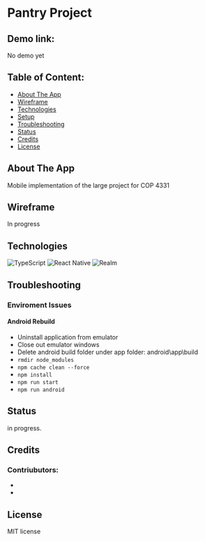 # Pantry Project

## Demo link:
No demo yet

## Table of Content:
- [About The App](#about-the-app)
- [Wireframe](#wireframe)
- [Technologies](#technologies)
- [Setup](#setup)
- [Troubleshooting](#troubleshooting)
- [Status](#status)
- [Credits](#credits)
- [License](#license)

## About The App
Mobile implementation of the large project for COP 4331 

## Wireframe
In progress

## Technologies
![TypeScript](https://img.shields.io/badge/typescript-%23007ACC.svg?style=for-the-badge&logo=typescript&logoColor=white)
![React Native](https://img.shields.io/badge/react_native-%2320232a.svg?style=for-the-badge&logo=react&logoColor=%2361DAFB)
![Realm](https://img.shields.io/badge/Realm-39477F?style=for-the-badge&logo=realm&logoColor=white)

## Troubleshooting
### Enviroment Issues
#### Android Rebuild
- Uninstall application from emulator
- Close out emulator windows 
- Delete android build folder under app folder: android\app\build
- ` rmdir node_modules `
- ` npm cache clean --force `
- ` npm install `
- ` npm run start `
- ` npm run android `


## Status
in progress. 

## Credits
### Contriubutors:
- 
- 

## License

MIT license 
